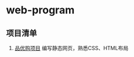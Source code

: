 # web-program
## 项目清单
1. [品优购项目](https://github.com/GaliTjy/web-program/tree/master/%E5%93%81%E4%BC%98%E8%B4%AD%E7%BD%91%E7%AB%99) 编写静态网页，熟悉CSS、HTML布局
